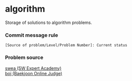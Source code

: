 # algorithm
Storage of solutions to algorithm problems.

### Commit message rule
`[Source of problem/Level/Problem Number]: Current status`

### Problem source
[swea (SW Expert Academy)](https://swexpertacademy.com/)  
[boj (Baekjoon Online Judge)](https://www.acmicpc.net/)
